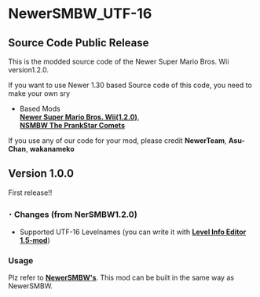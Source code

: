# NewerSMBW_UTF-16
## Source Code Public Release

This is the modded source code of the Newer Super Mario Bros. Wii version1.2.0.

If you want to use Newer 1.30 based Source code of this code, you need to make your own sry

* Based Mods  
[**Newer Super Mario Bros. Wii(1.2.0)**](https://github.com/Newer-Team/NewerSMBW),  
[**NSMBW The PrankStar Comets**](https://github.com/Asu-chan/NSMBWThePranksterComets)  

If you use any of our code for your mod, please credit **NewerTeam**, **Asu-Chan**, **wakanameko**

## Version 1.0.0
First release!!  
### ･ Changes (from NerSMBW1.2.0)  
* Supported UTF-16 Levelnames (you can write it with [**Level Info Editor 1.5-mod**](https://github.com/wakanameko/Level-Info-Editor_UTF))

### Usage
Plz refer to [**NewerSMBW's**](https://github.com/Newer-Team/NewerSMBW/blob/clang-no-translations/README.md). This mod can be built in the same way as NewerSMBW.

